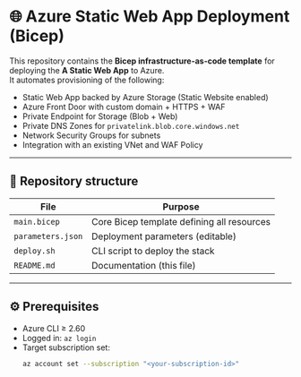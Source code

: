 # 🌐 Azure Static Web App Deployment (Bicep)

This repository contains the **Bicep infrastructure-as-code template** for deploying the **A Static Web App** to Azure.  
It automates provisioning of the following:

- Static Web App backed by Azure Storage (Static Website enabled)
- Azure Front Door with custom domain + HTTPS + WAF
- Private Endpoint for Storage (Blob + Web)
- Private DNS Zones for `privatelink.blob.core.windows.net`
- Network Security Groups for subnets
- Integration with an existing VNet and WAF Policy

---

## 🧩 Repository structure

| File | Purpose |
|------|----------|
| `main.bicep` | Core Bicep template defining all resources |
| `parameters.json` | Deployment parameters (editable) |
| `deploy.sh` | CLI script to deploy the stack | Run from your linux distribution with --> ./deploy.sh "pueblitoboyacense" rg-posada-prd mexicocentral ./main.bicep ./params.json
| `README.md` | Documentation (this file) |

---

## ⚙️ Prerequisites

- Azure CLI ≥ 2.60  
- Logged in: `az login`  
- Target subscription set:  
  ```bash
  az account set --subscription "<your-subscription-id>"
